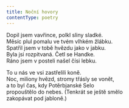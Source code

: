 ```yaml
---
title: Noční hovory
contentType: poetry
---
```


Dopil jsem vavřince, polkl sliny sladké.  
Měsíc plul pomalu ve tvém vlhkém žlábku.  
Spatřil jsem v tobě hvězdu jako v jabku.  
Byla jsi rozpitvaná. Četl se Handke.  
Ráno jsem v posteli našel čísi lebku.

To u nás ve vsi zastřelili koně.  
Noc, miliony hvězd, stromy třásly se vonět,  
a to byl čas, kdy Potěrbjanské Selo  
propouštělo do nebes. (Tenkrát se ještě smělo  
zakopávat pod jabloně.)
